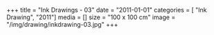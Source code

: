 +++
title = "Ink Drawings - 03"
date = "2011-01-01"
categories = [ "Ink Drawing", "2011"]
media = []
size = "100 x 100 cm"
image = "/img/drawing/inkdrawing-03.jpg"
+++

